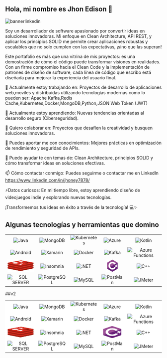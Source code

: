 ## Hola, mi nombre es Jhon Edison 👋
![bannerlinkedin](https://github.com/user-attachments/assets/07f1dfa4-7a06-4313-9c3d-711e74311df2)

Soy un desarrollador de software apasionado por convertir ideas en soluciones innovadoras. Mi enfoque en Clean Architecture, API REST, y aplicar los principios SOLID me permite crear aplicaciones robustas y escalables que no solo cumplen con las expectativas, ¡sino que las superan!

Este portafolio es más que una vitrina de mis proyectos: es una demostración de cómo el código puede transformar visiones en realidades. Con un firme compromiso hacia el Clean Code y la implementación de patrones de diseño de software, cada línea de código que escribo está diseñada para mejorar la experiencia del usuario final.

🔭 Actualmente estoy trabajando en: Proyectos de desarrollo de aplicaciones web,moviles y distribuidas utilizando tecnologías modernas como lo pueden ser: Apache Kafka,Redis Cache,Kubernetes,Docker,MongoDB,Python,JSON Web Token (JWT)

🌱  Actualmente estoy aprendiendo: Nuevas tendencias orientadas al desarrollo seguro (Ciberseguridad).

👯 Quiero colaborar en: Proyectos que desafíen la creatividad y busquen soluciones innovadoras.

🤔 Puedes aportar me con conocimientos: Mejores prácticas en optimización de rendimiento y seguridad de APIs.

💬 Puedo ayudar te con temas de: Clean Architecture, principios SOLID y cómo transformar ideas en soluciones efectivas.

📫 Cómo contactar conmigo: Puedes seguirme o contactar me en LinkedIn https://www.linkedin.com/in/jhoney7878/

⚡Datos curiosos: En mi tiempo libre, estoy aprendiendo diseño de videojuegos indie y explorando nuevas tecnologías.

¡Transformemos tus ideas en éxito a través de la tecnología! 💻✨

## Algunas tecnologías y herramientas que domino
<div style="overflow-x:auto; text-align: center;">
<table style="margin: auto; border-collapse: collapse; width: 100%; max-width: 100%;">
    <tr>
        <td><img src="https://www.vectorlogo.zone/logos/java/java-icon.svg" alt="Java"   title="Java" width="40" height="40" /></td>
        <td><img src="https://webimages.mongodb.com/_com_assets/cms/kuyjf3vea2hg34taa-horizontal_default_slate_blue.svg?auto=format%252Ccompress" alt="MongoDB"   title="MongoDB" width="100%" height="40" /></td>
        <td><img src="https://miro.medium.com/v2/resize:fit:1024/1*V8JWIC-tqYQkS1b1edsu3w.png" alt="Kubernetes"   title="Kubernetes" width="100%" height="40"/></td>
        <td><img src="https://azure.microsoft.com/svghandler/azure-logo.svg" width="40" alt="Azure"   title="Azure" width="100%" height="40"  /></td>
        <td><img src="https://miro.medium.com/max/1260/1*_JIynJkYTmtADwj-RARpAQ.png" alt="Kotlin"   title="Kotlin" width="100%" height="40"  /></td>
    </tr>
    <tr>
        <td><img src="https://img.icons8.com/?size=48&id=1LAX3PYMg2iA&format=png"  alt="Android"   title="Android"  width="50" height="40"  /></td>
        <td><img src="https://upload.wikimedia.org/wikipedia/commons/thumb/f/f2/Xamarin-logo.svg/2560px-Xamarin-logo.svg.png"  alt="Xamarin"   title="Xamarin" width="100%" height="40"  /></td>
        <td><img src="https://www.vectorlogo.zone/logos/docker/docker-icon.svg" alt="Docker"   title="Docker" width="100%" height="40" /></td>
        <td><img src="https://www.vectorlogo.zone/logos/apache_kafka/apache_kafka-ar21.svg" alt="Kafka"   title="Kafka" width="100%" height="40"  /></td>
        <td><img src="https://www.vectorlogo.zone/logos/azurefunctions/azurefunctions-ar21.svg" alt="Azure Functions"   title="Azure Functions" width="90" height="40"  /></td>
    </tr>
    <tr>
        <td><img src="https://raw.githubusercontent.com/devicons/devicon/master/icons/redis/redis-original.svg" alt="Redis"   title="Redis" width="100%" height="40" /></td>
        <td><img src="https://seeklogo.com/images/I/insomnia-logo-1D1353219A-seeklogo.com.png" alt="Insomnia"   title="Insomnia" width="100%" height="50"  /></td>
        <td><img src="https://www.vectorlogo.zone/logos/dotnet/dotnet-horizontal.svg" alt=".NET"  title=".NET" width="100%" height="40"  /></td>
        <td><img src="https://raw.githubusercontent.com/devicons/devicon/master/icons/csharp/csharp-original.svg" alt="C#"   title="C#" width="40" height="40"  /></td>
        <td><img src="https://upload.wikimedia.org/wikipedia/commons/thumb/1/18/ISO_C%2B%2B_Logo.svg/306px-ISO_C%2B%2B_Logo.svg.png?20170928190710" alt="C++"   title="C++"  width="40" height="40"  /></td>
    </tr>
      <tr>
        <td><img src="https://static-00.iconduck.com/assets.00/sql-database-sql-azure-icon-489x512-l5jhenj6.png" alt="SQL SERVER"   title="SQL SERVER" width="50" height="40%" /></td>
        <td><img src="https://www.vectorlogo.zone/logos/postgresql/postgresql-horizontal.svg" alt="PostgreSQL"  title="PostgreSQL" width="100%" height="40"  /></td>
        <td><img src="https://www.vectorlogo.zone/logos/mysql/mysql-horizontal.svg" alt="MySQL"  title="MySQL" width="100%" height="40"  /></td>
        <td><img src="https://www.vectorlogo.zone/logos/getpostman/getpostman-icon.svg" alt="PostMan"  title="PostMan" width="100%" height="40"  /></td> 
        <td><img src="https://jmeter.apache.org/images/jmeter.png" alt="JMeter"  title="JMeter" width="100%" height="40"  /></td> 
    </tr>
</table>
</div>

##v2
<div style="overflow-x:auto; text-align: center;">
    <table style="margin: auto; border-collapse: collapse; width: 100%; max-width: 100%; background-color: #ffffff;">
        <tr>
            <td><img src="https://www.vectorlogo.zone/logos/java/java-icon.svg" alt="Java" title="Java" width="100%" height="40" /></td>
            <td><img src="https://webimages.mongodb.com/_com_assets/cms/kuyjf3vea2hg34taa-horizontal_default_slate_blue.svg?auto=format%252Ccompress" alt="MongoDB" title="MongoDB" width="100%" height="40" /></td>
            <td><img src="https://miro.medium.com/v2/resize:fit:1024/1*V8JWIC-tqYQkS1b1edsu3w.png" alt="Kubernetes" title="Kubernetes" width="100%" height="40"/></td>
            <td><img src="https://azure.microsoft.com/svghandler/azure-logo.svg" alt="Azure" title="Azure" width="100%" height="40" /></td>
            <td><img src="https://miro.medium.com/max/1260/1*_JIynJkYTmtADwj-RARpAQ.png" alt="Kotlin" title="Kotlin" width="100%" height="40" /></td>
        </tr>
        <tr>
            <td><img src="https://img.icons8.com/?size=48&id=1LAX3PYMg2iA&format=png" alt="Android" title="Android" width="100%" height="40" /></td>
            <td><img src="https://upload.wikimedia.org/wikipedia/commons/thumb/f/f2/Xamarin-logo.svg/2560px-Xamarin-logo.svg.png" alt="Xamarin" title="Xamarin" width="100%" height="40" /></td>
            <td><img src="https://www.vectorlogo.zone/logos/docker/docker-icon.svg" alt="Docker" title="Docker" width="100%" height="40" /></td>
            <td><img src="https://www.vectorlogo.zone/logos/apache_kafka/apache_kafka-ar21.svg" alt="Kafka" title="Kafka" width="100%" height="40" /></td>
            <td><img src="https://www.vectorlogo.zone/logos/azurefunctions/azurefunctions-ar21.svg" alt="Azure Functions" title="Azure Functions" width="100%" height="40" /></td>
        </tr>
        <tr>
            <td><img src="https://raw.githubusercontent.com/devicons/devicon/master/icons/redis/redis-original.svg" alt="Redis" title="Redis" width="100%" height="40" /></td>
            <td><img src="https://seeklogo.com/images/I/insomnia-logo-1D1353219A-seeklogo.com.png" alt="Insomnia" title="Insomnia" width="100%" height="40" /></td>
            <td><img src="https://www.vectorlogo.zone/logos/dotnet/dotnet-horizontal.svg" alt=".NET" title=".NET" width="100%" height="40" /></td>
            <td><img src="https://raw.githubusercontent.com/devicons/devicon/master/icons/csharp/csharp-original.svg" alt="C#" title="C#" width="100%" height="40" /></td>
            <td><img src="https://upload.wikimedia.org/wikipedia/commons/thumb/1/18/ISO_C%2B%2B_Logo.svg/306px-ISO_C%2B%2B_Logo.svg.png?20170928190710" alt="C++" title="C++" width="100%" height="40" /></td>
        </tr>
        <tr>
            <td><img src="https://static-00.iconduck.com/assets.00/sql-database-sql-azure-icon-489x512-l5jhenj6.png" alt="SQL SERVER" title="SQL SERVER" width="100%" height="40" /></td>
            <td><img src="https://www.vectorlogo.zone/logos/postgresql/postgresql-horizontal.svg" alt="PostgreSQL" title="PostgreSQL" width="100%" height="40" /></td>
            <td><img src="https://www.vectorlogo.zone/logos/mysql/mysql-horizontal.svg" alt="MySQL" title="MySQL" width="100%" height="40" /></td>
            <td><img src="https://www.vectorlogo.zone/logos/getpostman/getpostman-icon.svg" alt="PostMan" title="PostMan" width="100%" height="40" /></td>
            <td><img src="https://jmeter.apache.org/images/jmeter.png" alt="JMeter" title="JMeter" width="100%" height="40" /></td>
        </tr>
    </table>
</div>

